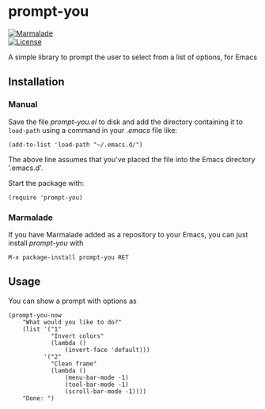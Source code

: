 # prompt-you

[![Marmalade](https://img.shields.io/badge/marmalade-available-8A2A8B.svg)](https://marmalade-repo.org/packages/prompt-you)  
[![License](https://img.shields.io/badge/LICENSE-GPL%20v3.0-blue.svg)](https://www.gnu.org/licenses/gpl.html)

A simple library to prompt the user to select from a list of options, for Emacs

## Installation

### Manual

Save the file *prompt-you.el* to disk and add the directory containing it to `load-path` using a command in your *.emacs* file like:

    (add-to-list 'load-path "~/.emacs.d/")

The above line assumes that you've placed the file into the Emacs directory '.emacs.d'.

Start the package with:

    (require 'prompt-you)

### Marmalade

If you have Marmalade added as a repository to your Emacs, you can just install *prompt-you* with

    M-x package-install prompt-you RET

## Usage

You can show a prompt with options as

    (prompt-you-now
        "What would you like to do?"
        (list '("1" 
                "Invert colors" 
                (lambda ()
                    (invert-face 'default)))
              '("2" 
                "Clean frame" 
                (lambda ()
                    (menu-bar-mode -1)
                    (tool-bar-mode -1)
                    (scroll-bar-mode -1))))
        "Done: ")
